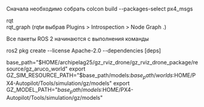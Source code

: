 Сначала необходимо собрать
colcon build --packages-select px4_msgs


rqt  
rqt_graph (rqtи выбрав Plugins > Introspection > Node Graph .)



Все пакеты ROS 2 начинаются с выполнения команды

ros2 pkg create --license Apache-2.0 <pkg-name> --dependencies [deps]



base_path="$HOME/archipelag25/gz_rviz_drone/gz_rviz_drone_package/resource/gz_aruco_world"
export GZ_SIM_RESOURCE_PATH="$base_path/models:$base_path/worlds:$HOME/PX4-Autopilot/Tools/simulation/gz/models"
export GZ_MODEL_PATH="$base_path/models:$HOME/PX4-Autopilot/Tools/simulation/gz/models"